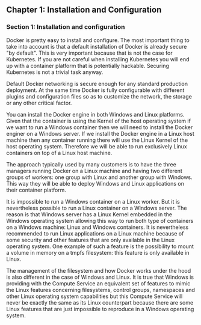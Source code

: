 ## Chapter 1: Installation and Configuration

### Section 1: Installation and configuration

Docker is pretty easy to install and configure.
The most important thing to take into account is that a default installation of Docker is already secure "by default".
This is very important because that is not the case for Kubernetes.
If you are not careful when installing Kubernetes you will end up with a container platform that is potentially hackable.
Securing Kubernetes is not a trivial task anyway.

Default Docker networking is secure enough for any standard production deployment.
At the same time Docker is fully configurable with different plugins and configuration files so as to customize the network, the storage or any other critical factor.

You can install the Docker engine in both Windows and Linux platforms.
Given that the container is using the Kernel of the host operating system if we want to run a Windows container then we will need to install the Docker enginer on a Windows server.
If we install the Docker engine in a Linux host machine then any container running there will use the Linux Kernel of the host operating system.
Therefore we will be able to run exclusively Linux containers on top of a Linux host machine.

The approach typically used by many customers is to have the three managers running Docker on a Linux machine and having two different groups of workers: one group with Linux and another group with Windows.
This way they will be able to deploy Windows and Linux applications on their container platform.

It is impossible to run a Windows container on a Linux worker.
But it is nevertheless possible to run a Linux container on a Windows server.
The reason is that Windows server has a Linux Kernel embedded in the Windows operating system allowing this way to run both type of containers on a Windows machine: Linux and Windows containers.
It is nevertheless recommended to run Linux applications on a Linux machine because of some security and other features that are only available in the Linux operating system.
One example of such a feature is the possibility to mount a volume in memory on a tmpfs filesystem: this feature is only available in Linux.

The management of the filesystem and how Docker works under the hood is also different in the case of Windows and Linux.
It is true that Windows is providing with the Compute Service an equivalent set of features to mimic the Linux features concerning filesystems, control groups, namespaces and other Linux operating system capabilities but this Compute Service will never be exactly the same as its Linux counterpart because there are some Linux features that are just impossible to reproduce in a Windows operating system.
